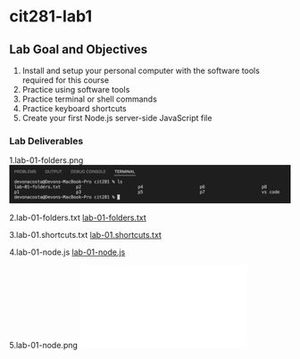 # cit281-lab1

## Lab Goal and Objectives 

1. Install and setup your personal computer with the software tools required for this course
2. Practice using software tools
3. Practice terminal or shell commands
4. Practice keyboard shortcuts
5. Create your first Node.js server-side JavaScript file

### Lab Deliverables
1.lab-01-folders.png
![lab-01-folders.png](lab-01-folders.png)

2.lab-01-folders.txt
[lab-01-folders.txt](lab-01-folders.txt)

3.lab-01.shortcuts.txt
[lab-01.shortcuts.txt](lab-01.shortcuts.txt)

4.lab-01-node.js
[lab-01-node.js](lab-01-node.js)

5.lab-01-node.png
![lab-01-node.png](lab-01-node.js)
